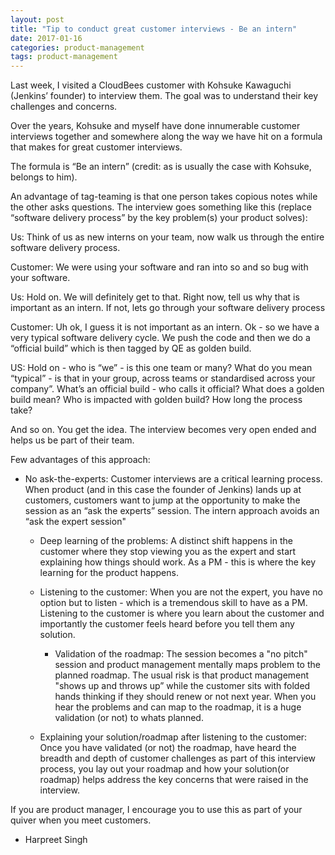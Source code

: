 ```yaml
---
layout: post
title: "Tip to conduct great customer interviews - Be an intern"
date: 2017-01-16
categories: product-management
tags: product-management
---
```


Last week, I visited a CloudBees customer with Kohsuke Kawaguchi
(Jenkins’ founder) to interview them. The goal was to understand their
key challenges and concerns.

Over the years, Kohsuke and myself have done innumerable customer
interviews together and somewhere along the way we have hit on a
formula that makes for great customer interviews.

The formula is “Be an intern” (credit: as is usually the case with
Kohsuke, belongs to him).

An advantage of tag-teaming is that one person takes copious notes
while the other asks questions. The interview goes something like this
(replace “software delivery process” by the key problem(s) your
product solves):

Us: Think of us as new interns on your team, now walk us through the
entire software delivery process.

Customer: We were using your software and ran into so and so bug with
your software.

Us: Hold on. We will definitely get to that. Right now, tell us why
that is important as an intern. If not, lets go through your software
delivery process

Customer: Uh ok, I guess it is not important as an intern. Ok - so we
have a very typical software delivery cycle. We push the code and then
we do a “official build” which is then tagged by QE as golden build.

US: Hold on - who is “we” - is this one team or many? What do you mean
“typical” - is that in your group, across teams or standardised across
your company”. What’s an official build - who calls it official? What
does a golden build mean? Who is impacted with golden build? How long
the process take?

And so on. You get the idea. The interview becomes very open ended and
helps us be part of their team.

Few advantages of this approach:

- No ask-the-experts: Customer interviews are a critical learning
  process. When product (and in this case the founder of Jenkins)
  lands up at customers, customers want to jump at the opportunity to
  make the session as an “ask the experts” session. The intern
  approach avoids an “ask the expert session"

    - Deep learning of the problems: A distinct shift happens in the
      customer where they stop viewing you as the expert and start
      explaining how things should work. As a PM - this is where the
      key learning for the product happens.

    - Listening to the customer: When you are not the expert, you have
      no option but to listen - which is a tremendous skill to have as
      a PM. Listening to the customer is where you learn about the
      customer and importantly the customer feels heard before you
      tell them any solution.

      - Validation of the roadmap: The session becomes a "no pitch"
  session and product management mentally maps problem to the planned
  roadmap. The usual risk is that product management "shows up and
  throws up” while the customer sits with folded hands thinking if
  they should renew or not next year. When you hear the problems and
  can map to the roadmap, it is a huge validation (or not) to whats
  planned.

  - Explaining your solution/roadmap after listening to the customer:
    Once you have validated (or not) the roadmap, have heard the
    breadth and depth of customer challenges as part of this interview
    process, you lay out your roadmap and how your solution(or
    roadmap) helps address the key concerns that were raised in the
    interview.


If you are product manager, I encourage you to use this as part of your quiver when you meet customers.

- Harpreet Singh


